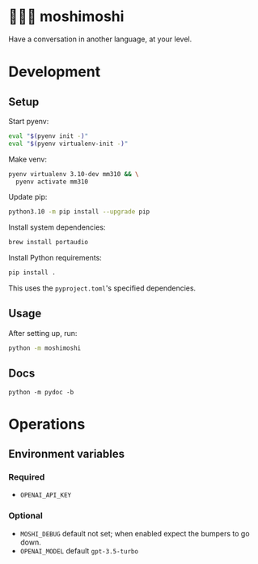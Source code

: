 # 🧑💬🤖 moshimoshi
Have a conversation in another language, at your level.

# Development

## Setup

Start pyenv:
```sh
eval "$(pyenv init -)"
eval "$(pyenv virtualenv-init -)"
```

Make venv:
```sh
pyenv virtualenv 3.10-dev mm310 && \
  pyenv activate mm310
```

Update pip:
```sh
python3.10 -m pip install --upgrade pip
```

Install system dependencies:
```sh
brew install portaudio
```

Install Python requirements:
```sh
pip install .
```
This uses the `pyproject.toml`'s specified dependencies.

## Usage
After setting up, run:
```sh
python -m moshimoshi
```

## Docs
```
python -m pydoc -b
```

# Operations

## Environment variables

### Required

- `OPENAI_API_KEY`

### Optional

- `MOSHI_DEBUG` default not set; when enabled expect the bumpers to go down.
- `OPENAI_MODEL` default `gpt-3.5-turbo`
